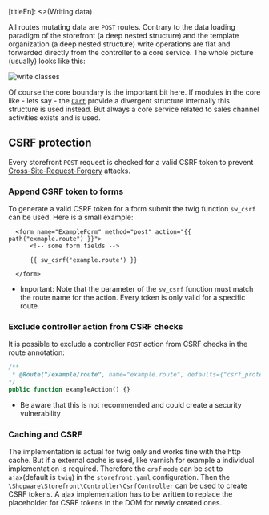[titleEn]: <>(Writing data)

All routes mutating data are `POST` routes. Contrary to the data loading paradigm of the storefront (a deep nested structure) and the template organization (a deep nested structure) write operations are flat and forwarded directly from the controller to a core service. The whole picture (usually) looks like this:

![write classes](./dist/write-classes.png)

Of course the core boundary is the important bit here. If modules in the core like - lets say - the [`Cart`](./../1-core/50-checkout-process/10-cart.md) provide a divergent structure internally this structure is used instead. But always a core service related to sales channel activities exists and is used.

## CSRF protection

Every storefront `POST` request is checked for a valid CSRF token to prevent [Cross-Site-Request-Forgery](https://de.wikipedia.org/wiki/Cross-Site-Request-Forgery) attacks.

### Append CSRF token to forms

To generate a valid CSRF token for a form submit the twig function `sw_csrf` can be used.
Here is a small example: 
```twig
  <form name="ExampleForm" method="post" action="{{ path("exmaple.route") }}">
      <!-- some form fields -->
    
      {{ sw_csrf('example.route') }}
    
  </form>
```

* Important: Note that the parameter of the `sw_csrf` function must match the route name for the action. Every token is only valid for a specific route.

### Exclude controller action from CSRF checks

It is possible to exclude a controller `POST` action from CSRF checks in the route annotation:
```php
/**
 * @Route("/example/route", name="example.route", defaults={"csrf_protected"=false}, methods={"POST"})
*/
public function exampleAction() {}
```

* Be aware that this is not recommended and could create a security vulnerability

### Caching and CSRF
The implementation is actual for twig only and works fine with the http cache. But if a external cache is used, like varnish for example a individual implementation is required. 
Therefore the `crsf` `mode` can be set to `ajax`(default is `twig`) in the `storefront.yaml` configuration. Then the `\Shopware\Storefront\Controller\CsrfController` can be used to create CSRF tokens. A ajax implementation has to be written to replace the placeholder for CSRF tokens in the DOM for newly created ones.